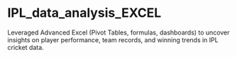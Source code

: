 # IPL_data_analysis_EXCEL
Leveraged Advanced Excel (Pivot Tables, formulas, dashboards) to uncover insights on player performance, team records, and winning trends in IPL cricket data.
